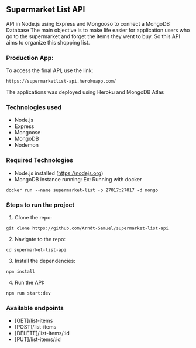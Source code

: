 ## Supermarket List API

API in Node.js using Express and Mongooso to connect a MongoDB Database
The main objective is to make life easier for application users who go to the supermarket and forget the items they went to buy.
So this API aims to organize this shopping list.

### Production App:

To access the final API, use the link:

```
https://supermarketlist-api.herokuapp.com/
```

The applications was deployed using Heroku and MongoDB Atlas

### Technologies used

- Node.js
- Express
- Mongoose
- MongoDB
- Nodemon

### Required Technologies

- Node.js installed (https://nodejs.org)
- MongoDB instance running:
  Ex: Running with docker

```
docker run --name supermarket-list -p 27017:27017 -d mongo
```

### Steps to run the project

1. Clone the repo:

```
git clone https://github.com/Arndt-Samuel/supermarket-list-api
```

2. Navigate to the repo:

```
cd supermarket-list-api
```

3. Install the dependencies:

```
npm install
```

4. Run the API:

```
npm run start:dev
```

### Available endpoints

- [GET]/list-items
- [POST]/list-items
- [DELETE]/list-items/:id
- [PUT]/list-items/:id